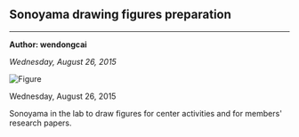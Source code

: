 ## Sonoyama drawing figures preparation

---
**Author: wendongcai**

*Wednesday, August 26, 2015*


![Figure](https://farm1.staticflickr.com/969/42231727242_ba935d19f3_c.jpg)

Wednesday, August 26, 2015

Sonoyama in the lab to draw figures for center activities and for members' research papers.
